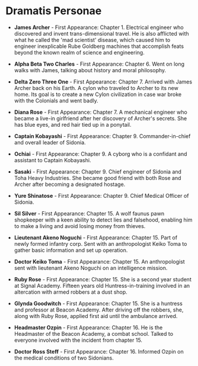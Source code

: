 # **Dramatis Personae**

* **James Archer** - First Appearance: Chapter 1. Electrical engineer who discovered and invent trans-dimensional travel. He is also afflicted with what he called the 'mad scientist' disease, which caused him to engineer inexplicable Rube Goldberg machines that accomplish feats beyond the known realm of science and engineering.

* **Alpha Beta Two Charles** - First Appearance: Chapter 6. Went on long walks with James, talking about history and moral philosophy.

* **Delta Zero Three One** - First Appearance: Chapter 7. Arrived with James Archer back on his Earth. A cylon who traveled to Archer to its new home. Its goal is to create a new Cylon civilization in case war broke with the Colonials and went badly.

* **Diana Rose** - First Appearance: Chapter 7. A mechanical engineer who became a live-in girlfriend after her discovery of Archer's secrets. She has blue eyes, and red hair tied up in a ponytail.

* **Captain Kobayashi** -  First Appearance: Chapter 9. Commander-in-chief and overall leader of Sidonia.

* **Ochiai** - First Appearance: Chapter 9. A cyborg who is a confidant and assistant to Captain Kobayashi.

* **Sasaki** - First Appearance: Chapter 9. Chief engineer of Sidonia and Toha Heavy Industries. She became good friend with both Rose and Archer after becoming a designated hostage.

* **Yure Shinatose** - First Appearance: Chapter 9. Chief Medical Officer of Sidonia.

* **Sil Silver** - First Appearance: Chapter 15. A wolf faunus pawn shopkeeper with a keen ability to detect lies and falsehood, enabling him to make a living and avoid losing money from thieves.

* **Lieutenant Akeno Noguchi** - First Appearance: Chapter 15. Part of newly formed infantry corp. Sent with an anthropologist Keiko Toma to gather basic information and set up operation.

* **Doctor Keiko Toma** - First Appearance: Chapter 15. An anthropologist sent with lieutenant Akeno Noguchi on an intelligence mission.

* **Ruby Rose** - First Appearance: Chapter 15. She is a second year student at Signal Academy. Fifteen years old Huntress-in-training involved in an altercation with armed robbers at a dust shop.

* **Glynda Goodwitch** - First Appearance: Chapter 15. She is a huntress and professor at Beacon Academy. After driving off the robbers, she, along with Ruby Rose, applied first aid until the ambulance arrived.

* **Headmaster Ozpin** - First Appearance: Chapter 16. He is the Headmaster of the Beacon Academy, a combat school. Talked to everyone involved with the incident from chapter 15.

* **Doctor Ross Steff** - First Appearance: Chapter 16. Informed Ozpin on the medical conditions of two Sidonians.
